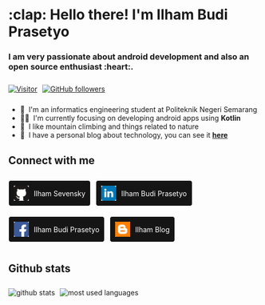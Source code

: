 [here]: https://ilham67.blogspot.com "Ilham Blog"

<style type="text/css">

    .row-flex {
        display: flex;
        flex-wrap: wrap;
        align-items: center;
    }

    .item-margin {
        margin: 10px 10px 10px 0px;
    }

    .social-media-container {
        width: fit-content;
        height: fit-content;
        padding: 10px;
        margin: 10px 10px 10px 0px;
        display: flex;
        flex-wrap: nowrap;
        align-items: center;
        background: #151515;
        border-radius: 5px;
        border: 1px solid white;
    }

    .social-media-container .icon {
        width: 30px;
        height: 30px;
    }

    .social-media-container .name {
        color: white;
        padding: 0px 0px 0px 10px;
    }

</style>

<h1>:clap: Hello there! I'm Ilham Budi Prasetyo</h1>
<h3>I am very passionate about android development and also an open source enthusiast :heart:.</h3>

<div class="row-flex">
    <a href="#">
        <img class="item-margin" alt="Visitor" src="https://visitor-badge.laobi.icu/badge?page_id=IlhamSevensky.IlhamSevensky">
    </a>
    <a href="https://github.com/IlhamSevensky?tab=followers">
        <img class="item-margin" alt="GitHub followers" src="https://img.shields.io/github/followers/IlhamSevensky?color=green&logo=github">
    </a>
</div>

- :school: &nbsp;I'm an informatics engineering student at Politeknik Negeri Semarang
- :man_technologist: &nbsp;I'm currently focusing on developing android apps using **Kotlin**
- :seedling: &nbsp;I like mountain climbing and things related to nature
- :memo: &nbsp;I have a personal blog about technology, you can see it **[here]**

<h2>Connect with me</h2>

<div class="row-flex">
    <a class="social-media-container" href="#">
        <img class="icon" src="icons/github.svg">
        <span class="name">Ilham Sevensky</span>
    </a>
    <a class="social-media-container" href="#">
        <img class="icon" src="icons/linkedin.svg">
        <span class="name">Ilham Budi Prasetyo</span>
    </a>
    <a class="social-media-container" href="#">
        <img class="icon" src="icons/facebook.svg">
        <span class="name">Ilham Budi Prasetyo</span>
    </a>
    <a class="social-media-container" href="#">
        <img class="icon" src="icons/blogger.svg">
        <span class="name">Ilham Blog</span>
    </a>
</div>

<h2>Github stats</h2>

<div class="row-flex">
    <img class="item-margin" src="https://github-readme-stats.vercel.app/api?username=IlhamSevensky&show_icons=true&count_private=true&include_all_commits=true&theme=dark" alt="github stats"/>
    <img class="item-margin" src="https://github-readme-stats.vercel.app/api/top-langs/?username=IlhamSevensky&langs_count=8&layout=compact&theme=dark" alt="most used languages" />
</div>
